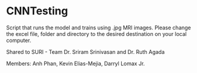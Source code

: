 # CNNTesting
Script that runs the model and trains using .jpg MRI images.
Please change the excel file, folder and directory to the desired destination on your local computer.

Shared to SURI - Team Dr. Sriram Srinivasan and Dr. Ruth Agada

Members: Anh Phan, Kevin Elias-Mejia, Darryl Lomax Jr.
